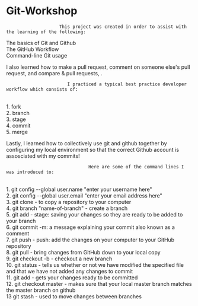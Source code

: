 # Git-Workshop
                        This project was created in order to assist with the learning of the following:

The basics of Git and Github
<br>The GitHub Workflow
<br>Command-line Git usage

I also learned how to make a pull request, comment on someone else's pull request, and compare & pull requests, . 

                           I practiced a typical best practice developer workflow which consists of: 

<br>1. fork
<br>2. branch
<br>3. stage
<br>4. commit
<br>5. merge

Lastly, I learned how to collectively use git and github together by configuring my local environment so that the correct Github account is assosciated with my commits! 

                                   Here are some of the command lines I was introduced to:

<br>1. git config --global user.name "enter your username here"
<br>2. git config --global user.email "enter your email address here"
<br>3. git clone - to copy a repository to your computer
<br>4. git branch "name-of-branch" - create a branch
<br>5. git add - stage: saving your changes so they are ready to be added to your branch 
<br>6. git commit -m: a message explaining your commit also known as a comment
<br>7. git push - push: add the changes on your computer to your GitHub repository 
<br>8. git pull - bring changes from GitHub down to your local copy
<br>9. git checkout -b - checkout a new branch
<br>10. git status - tells us whether or not we have modified the specified file and that we have not added any changes to commit
<br>11. git add - gets your changes ready to be committed
<br>12. git checkout master - makes sure that your local master branch matches the master branch on github
<br>13 git stash - used to move changes between branches 



